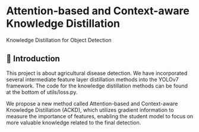# Attention-based and Context-aware Knowledge Distillation

Knowledge Distillation for Object Detection
## 👋 Introduction
This project is about agricultural disease detection. We have incorporated several intermediate feature layer distillation methods into the YOLOv7 framework. The code for the knowledge distillation methods can be found at the bottom of utils/loss.py.

We propose a new method called Attention-based and Context-aware Knowledge Distillation (ACKD), which utilizes gradient information to measure the importance of features, enabling the student model to focus on more valuable knowledge related to the final detection.
